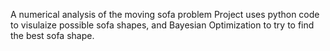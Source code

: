 A numerical analysis of the moving sofa problem
Project uses python code to visulaize possible sofa shapes, and Bayesian Optimization to try to find the best sofa shape.
